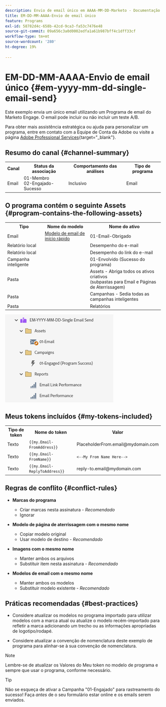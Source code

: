 ```yaml
---
description: Envio de email único em AAAA-MM-DD-Marketo - Documentação do produto
title: EM-DD-MM-AAAA-Envio de email único
feature: Programs
exl-id: 58782d4c-658b-42cd-9ca3-fa53c7476e48
source-git-commit: 09a656c3a0d0002edfa1a61b987bff4c1dff33cf
workflow-type: tm+mt
source-wordcount: '280'
ht-degree: 19%

---
```


# EM-DD-MM-AAAA-Envio de email único {#em-yyyy-mm-dd-single-email-send}

Este exemplo envia um único email utilizando um Programa de email do Marketo Engage. O email pode incluir ou não incluir um teste A/B.

Para obter mais assistência estratégica ou ajuda para personalizar um programa, entre em contato com a Equipe de Conta da Adobe ou visite a página [Adobe Professional Services](https://business.adobe.com/customers/consulting-services/main.html){target="_blank"}.

## Resumo do canal {#channel-summary}

<table style="table-layout:auto">
 <tbody>
  <tr>
   <th>Canal</th>
   <th>Status da associação</th>
   <th>Comportamento das análises</th>
   <th>Tipo de programa</th>
  </tr>
  <tr>
   <td>Email</td>
   <td>01-Membro
<br/>02-Engajado-Sucesso</td>
   <td>Inclusivo</td>
   <td>Email</td>
  </tr>
 </tbody>
</table>

## O programa contém o seguinte Assets {#program-contains-the-following-assets}

<table style="table-layout:auto">
 <tbody>
  <tr>
   <th>Tipo</th>
   <th>Nome do modelo</th>
   <th>Nome do ativo</th>
  </tr>
  <tr>
   <td>Email</td>
   <td><a href="/help/marketo/product-docs/core-marketo-concepts/programs/program-library/quick-start-email-template.md" target="_blank">Modelo de email de início rápido</a></td>
   <td>01-Email-Obrigado</td>
  </tr>
  <tr>
   <td>Relatório local</td>
   <td> </td>
   <td>Desempenho do e-mail</td>
  </tr>
  <tr>
   <td>Relatório local</td>
   <td> </td>
   <td>Desempenho do link do e-mail</td>
  </tr>
  <tr>
  <tr>
   <td>Campanha inteligente</td>
   <td> </td>
   <td>01-Envolvido (Sucesso do programa)</td>
  </tr>
  <tr>
   <td>Pasta</td>
   <td> </td>
   <td>Assets - Abriga todos os ativos criativos
<br/>(subpastas para Email e Páginas de Aterrissagem)  </td>
  </tr>
  <tr>
   <td>Pasta</td>
   <td> </td>
   <td>Campanhas - Sedia todas as campanhas inteligentes</td>
  </tr>
  <tr>
   <td>Pasta</td>
   <td> </td>
   <td>Relatórios</td>
  </tr>
 </tbody>
</table>

![](assets/em-yyyy-mm-dd-single-email-send-1.png)

## Meus tokens incluídos {#my-tokens-included}

<table style="table-layout:auto">
 <tbody>
  <tr>
   <th>Tipo de token</th>
   <th>Nome do token</th>
   <th>Valor</th>
  </tr>
  <tr>
   <td>Texto</td>
   <td><code>{{my.Email-FromAddress}}</code></td>
   <td>PlaceholderFrom.email@mydomain.com</td>
  </tr>
  <tr>
   <td>Texto</td>
   <td><code>{{my.Email-FromName}}</code></td>
   <td><code><--My From Name Here--></code></td>
  </tr>
  <tr>
   <td>Texto</td>
   <td><code>{{my.Email-ReplyToAddress}}</code></td>
   <td>reply-to.email@mydomain.com</td>
  </tr>
 </tbody>
</table>

## Regras de conflito {#conflict-rules}

* **Marcas do programa**
   * Criar marcas nesta assinatura - _Recomendado_
   * Ignorar

* **Modelo de página de aterrissagem com o mesmo nome**
   * Copiar modelo original
   * Usar modelo de destino - _Recomendado_

* **Imagens com o mesmo nome**
   * Manter ambos os arquivos
   * Substituir item nesta assinatura - _Recomendado_

* **Modelos de email com o mesmo nome**
   * Manter ambos os modelos
   * Substituir modelo existente - _Recomendado_

## Práticas recomendadas {#best-practices}

* Considere atualizar os modelos no programa importado para utilizar modelos com a marca atual ou atualize o modelo recém-importado para refletir a marca adicionando um trecho ou as informações apropriadas de logotipo/rodapé.

* Considere atualizar a convenção de nomenclatura deste exemplo de programa para alinhar-se à sua convenção de nomenclatura.

>[!NOTE]
>
>Lembre-se de atualizar os Valores do Meu token no modelo de programa e sempre que usar o programa, conforme necessário.

>[!TIP]
>
>Não se esqueça de ativar a Campanha &quot;01-Engajado&quot; para rastreamento do sucesso! Faça _antes_ de o seu formulário estar online e os emails serem enviados.
